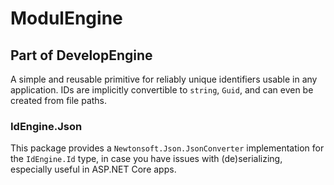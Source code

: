 # ModulEngine

## Part of **DevelopEngine**

A simple and reusable primitive for reliably unique identifiers usable in any application. IDs are implicitly convertible to `string`, `Guid`, and can even be created from file paths.

### IdEngine.Json

This package provides a `Newtonsoft.Json.JsonConverter` implementation for the `IdEngine.Id` type, in case you have issues with (de)serializing, especially useful in ASP.NET Core apps.
